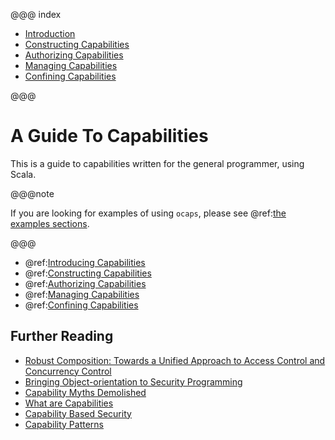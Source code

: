 @@@ index

* [Introduction](introduction.md)
* [Constructing Capabilities](construction.md)
* [Authorizing Capabilities](authorization.md)
* [Managing Capabilities](management.md)
* [Confining Capabilities](confinement.md)

@@@

# A Guide To Capabilities

This is a guide to capabilities written for the general programmer, using Scala.

@@@note 

If you are looking for examples of using `ocaps`, please see  @ref:[the examples sections](../examples/index.md).

@@@

* @ref:[Introducing Capabilities](introduction.md)
* @ref:[Constructing Capabilities](construction.md)
* @ref:[Authorizing Capabilities](authorization.md)
* @ref:[Managing Capabilities](management.md)
* @ref:[Confining Capabilities](confinement.md)

## Further Reading
 
* [Robust Composition: Towards a Unified Approach to Access Control and Concurrency Control](http://www.erights.org/talks/thesis/markm-thesis.pdf) 
* [Bringing Object-orientation to Security Programming](http://soft.vub.ac.be/events/mobicrant_talks/talk2_OO_security.pdf)
* [Capability Myths Demolished](http://srl.cs.jhu.edu/pubs/SRL2003-02.pdf)
* [What are Capabilities](https://github.com/GravityNetwork/Gravity/wiki/What-are-Capabilities)
* [Capability Based Security](https://fsharpforfunandprofit.com/posts/capability-based-security/)
* [Capability Patterns](http://wiki.erights.org/wiki/Walnut/Secure_Distributed_Computing/Capability_Patterns)